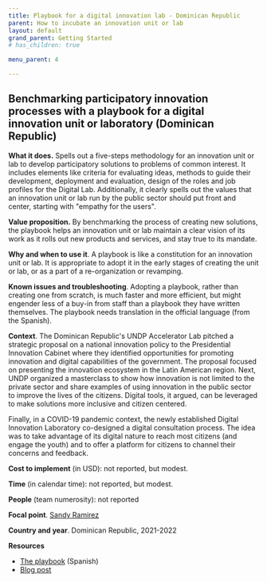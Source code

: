 ```yaml
---
title: Playbook for a digital innovation lab - Dominican Republic
parent: How to incubate an innovation unit or lab
layout: default
grand_parent: Getting Started
# has_children: true

menu_parent: 4

---
```


## Benchmarking participatory innovation processes with a playbook for a digital innovation unit or laboratory (Dominican Republic)

**What it does.** Spells out a five-steps methodology for an innovation unit or lab to develop participatory solutions to problems of common interest. It includes elements like criteria for evaluating ideas, methods to guide their development, deployment and evaluation, design of the roles and job profiles for the Digital Lab. Additionally, it clearly spells out the values that an innovation unit or lab run by the public sector should put front and center, starting with "empathy for the users".

**Value proposition.** By benchmarking the process of creating new solutions, the playbook helps an innovation unit or lab maintain a clear vision of its work as it rolls out new products and services, and stay true to its mandate.

**Why and when to use it**. A playbook is like a constitution for an innovation unit or lab. It is appropriate to adopt it in the early stages of creating the unit or lab, or as a part of a re-organization or revamping.

**Known issues and troubleshooting**. Adopting a playbook, rather than creating one from scratch, is much faster and more efficient, but might engender less of a buy-in from staff than a playbook they have written themselves. The playbook needs translation in the official language (from the Spanish).

**Context**. The Dominican Republic's UNDP Accelerator Lab pitched a strategic proposal on a national innovation policy to the Presidential Innovation Cabinet where they identified opportunities for promoting innovation and digital capabilities of the government. The proposal focused on presenting the innovation ecosystem in the Latin American region. Next, UNDP organized a masterclass to show how innovation is not limited to the private sector and share examples of using innovation in the public sector to improve the lives of the citizens. Digital tools, it argued, can be leveraged to make solutions more inclusive and citizen centered.

Finally, in a COVID-19 pandemic context, the newly established Digital Innovation Laboratory co-designed a digital consultation process. The idea was to take advantage of its digital nature to reach most citizens (and engage the youth) and to offer a platform for citizens to channel their concerns and feedback.

**Cost to implement** (in USD): not reported, but modest.

**Time** (in calendar time): not reported, but modest.

**People** (team numerosity): not reported

**Focal point**. [Sandy Ramirez](/national_innovation_ecosystems_toolkit/Contributors/sandy-Ramirez.html)

**Country and year**. Dominican Republic, 2021-2022

**Resources**

- [The playbook](https://undp.sharepoint.com/:b:/s/AcceleratorLabsNetwork/EYtr4ZB8qFdBvQfXyzME_vgBIqN5mHUScqG2aXkqZ3lg1Q?e=PsqVLD) (Spanish)
- [Blog post](https://www.undp.org/es/dominican-republic/blog/supporting-innovation-systemic-change-through-public-policy-case-dominican-republic)